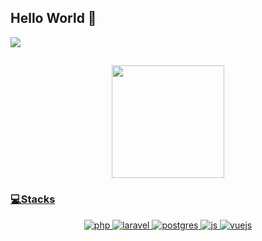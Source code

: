 ## Hello World 👋 

  <div>
      <a href="https://www.linkedin.com/in/leonarrdo/" target="_blank"><img src="https://img.shields.io/badge/-LinkedIn-%230077B5?style=for-the-badge&logo=linkedin&logoColor=white" target="_blank"></a>
  </div>

  ##

  <div align="center">
    <a href="https://github.com/Leonarrdo">
    <img height="180em" src="https://github-readme-stats.vercel.app/api/top-langs/?username=Leonarrdo&layout=compact&langs_count=7&theme=midnight-purple&include_all_commits=true&count_private=true"/>
  </div>
  
  ### 💻Stacks

  <div align="center">
    <img alt="php" src="https://img.shields.io/badge/PHP-777BB4?style=for-the-badge&logo=php&logoColor=white"/>
    <img alt="laravel" src="https://img.shields.io/badge/Laravel-FF2D20?style=for-the-badge&logo=laravel&logoColor=white"/>
    <img alt="postgres" src="https://img.shields.io/badge/PostgreSQL-316192?style=for-the-badge&logo=postgresql&logoColor=white"/>
    <img alt="js" src="https://img.shields.io/badge/JavaScript-F7DF1E?style=for-the-badge&logo=javascript&logoColor=black"/>
    <img alt="vuejs" src="https://img.shields.io/badge/Vue.js-35495E?style=for-the-badge&logo=vue.js&logoColor=4FC08D"/>
  </div>
